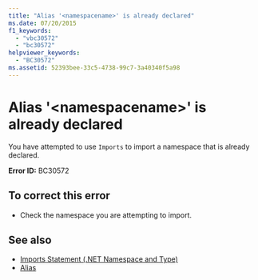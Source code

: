 ```yaml
---
title: "Alias '<namespacename>' is already declared"
ms.date: 07/20/2015
f1_keywords: 
  - "vbc30572"
  - "bc30572"
helpviewer_keywords: 
  - "BC30572"
ms.assetid: 52393bee-33c5-4738-99c7-3a40340f5a98
---
```

# Alias '\<namespacename>' is already declared
You have attempted to use `Imports` to import a namespace that is already declared.  
  
 **Error ID:** BC30572  
  
## To correct this error  
  
- Check the namespace you are attempting to import.  
  
## See also

- [Imports Statement (.NET Namespace and Type)](../language-reference/statements/imports-statement-net-namespace-and-type.md)
- [Alias](../language-reference/statements/alias-clause.md)
